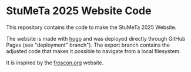 # StuMeTa 2025 Website Code

This repository contains the code to make the StuMeTa 2025 Website.


The website is made with [hugo](https://gohugo.io) and was deployed directly through GitHub Pages (see "deployment" branch"). The export branch contains the adjusted code that makes it possible to navigate from a local filesystem.

It is inspired by the [froscon.org](https://froscon.org) website.
